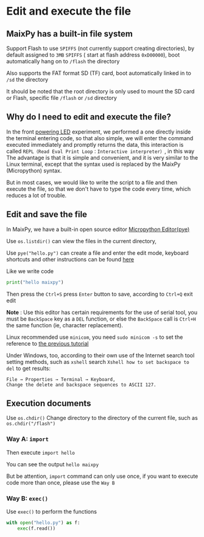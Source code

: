 Edit and execute the file
=====


## MaixPy has a built-in file system

Support Flash to use `SPIFFS` (not currently support creating directories), by default assigned to `3MB` `SPIFFS` ( start at flash address `0xD00000`), boot automatically hang on to `/flash` the directory

Also supports the FAT format SD (TF) card, boot automatically linked in to `/sd` the directory

It should be noted that the root directory is only used to mount the SD card or Flash, specific file `/flash` or `/sd` directory

## Why do I need to edit and execute the file?

In the front [powering LED](led_blink.md) experiment, we performed a one directly inside the terminal entering code, so that also simple, we will enter the command executed immediately and promptly returns the data, this interaction is called `REPL（Read Eval Print Loop：Interactive interpreter）`, in this way The advantage is that it is simple and convenient, and it is very similar to the Linux terminal, except that the syntax used is replaced by the MaixPy (Micropython) syntax.

But in most cases, we would like to write the script to a file and then execute the file, so that we don't have to type the code every time, which reduces a lot of trouble.


## Edit and save the file

In MaixPy, we have a built-in open source editor [Micropython Editor(pye)](https://github.com/robert-hh/Micropython-Editor)

Use `os.listdir()` can view the files in the current directory,

Use `pye("hello.py")` can create a file and enter the edit mode, keyboard shortcuts and other instructions can be found [here](https://github.com/robert-hh/Micropython-Editor/blob/master/Pyboard%20Editor.pdf)

Like we write code

```python
print("hello maixpy")
```

Then press the `Ctrl+S` press `Enter` button to save, according to `Ctrl+Q` exit edit

**Note** : Use this editor has certain requirements for the use of serial tool, you must be `BackSpace` key as a `DEL` function, or else the `BackSpace` call is `Ctrl+H` the same function (ie, character replacement).

Linux recommended use `minicom`, you need `sudo minicom -s` to set the reference to [the previous tutorial](power_on.md)

Under Windows, too, according to their own use of the Internet search tool setting methods, such as `xshell` search `Xshell how to set backspace to del` to get results:

```
File → Properties → Terminal → Keyboard,
Change the delete and backspace sequences to ASCII 127.
```


## Execution documents

Use `os.chdir()` Change directory to the directory of the current file, such as `os.chdir("/flash")`

### Way A: `import`

Then execute `import hello`

You can see the output `hello maixpy`

But be attention, `import` command can only use once, if you want to execute code more than once, please use the `Way B`

### Way B: `exec()`

Use `exec()` to perform the functions

```python
with open("hello.py") as f:
    exec(f.read())

```



